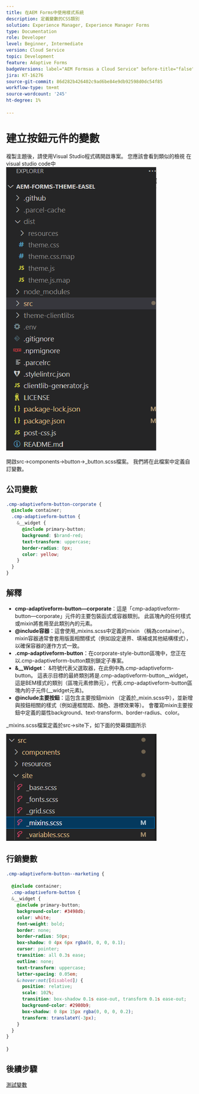 ```yaml
---
title: 在AEM Forms中使用樣式系統
description: 定義變數的CSS類別
solution: Experience Manager, Experience Manager Forms
type: Documentation
role: Developer
level: Beginner, Intermediate
version: Cloud Service
topic: Development
feature: Adaptive Forms
badgeVersions: label="AEM Formsas a Cloud Service" before-title="false"
jira: KT-16276
source-git-commit: 86d282b426402c9ad6be84e9db92598d0dc54f85
workflow-type: tm+mt
source-wordcount: '245'
ht-degree: 1%

---
```


# 建立按鈕元件的變數

複製主題後，請使用Visual Studio程式碼開啟專案。 您應該會看到類似的檢視
在visual studio code中
![專案總管](assets/easel-theme.png)

開啟src->components->button->_button.scss檔案。 我們將在此檔案中定義自訂變數。

## 公司變數

```css
.cmp-adaptiveform-button-corporate {
  @include container;
  .cmp-adaptiveform-button {
    &__widget {
      @include primary-button;
      background: $brand-red;
      text-transform: uppercase;
      border-radius: 0px;
      color: yellow;
    }
  }
}
```

## 解釋

* **cmp-adaptiveform-button—corporate**：這是「cmp-adaptiveform-button—corporate」元件的主要包裝函式或容器類別。
此區塊內的任何樣式或mixin將套用至此類別內的元素。
* **@include容器**：這會使用_mixins.scss中定義的mixin （稱為container）。 mixin容器通常會套用版面相關樣式（例如設定邊界、填補或其他結構樣式），以確保容器的運作方式一致。
* **.cmp-adaptiveform-button**：在corporate-style-button區塊中，您正在以.cmp-adaptiveform-button類別鎖定子專案。
* **&amp;__Widget**： &amp;符號代表父選取器，在此例中為.cmp-adaptiveform-button。
這表示目標的最終類別將是.cmp-adaptiveform-button__widget，這是BEM樣式的類別（區塊元素修飾元），代表.cmp-adaptiveform-button區塊內的子元件(__widget元素)。
* **@include主要按鈕**：這包含主要按鈕mixin （定義於_mixin.scss中），並新增與按鈕相關的樣式（例如邊框間距、顏色、游標效果等）。 會覆寫mixin主要按鈕中定義的屬性background、text-transform、border-radius、color。

_mixins.scss檔案定義於src->site下，如下面的熒幕擷圖所示

![mixin.scss](assets/mixins.png)

## 行銷變數

```css
.cmp-adaptiveform-button--marketing {
  
  @include container;
  .cmp-adaptiveform-button {
  &__widget {
    @include primary-button;
    background-color: #3498db;
    color: white;
    font-weight: bold;
    border: none;
    border-radius: 50px;
    box-shadow: 0 4px 6px rgba(0, 0, 0, 0.1);
    cursor: pointer;
    transition: all 0.3s ease;
    outline: none;
    text-transform: uppercase;
    letter-spacing: 0.05em;
    &:hover:not([disabled]) {
      position: relative;
      scale: 102%;
      transition: box-shadow 0.1s ease-out, transform 0.1s ease-out;
      background-color: #2980b9;
      box-shadow: 0 8px 15px rgba(0, 0, 0, 0.2);
      transform: translateY(-3px);
    }
  }
}
  
}
```

## 後續步驟

[測試變數](./build.md)


